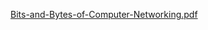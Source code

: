 [Bits-and-Bytes-of-Computer-Networking.pdf](https://github.com/CyberCraftAnj/CyberCraftAnj/files/14021183/Bits-and-Bytes-of-Computer-Networking.pdf)
